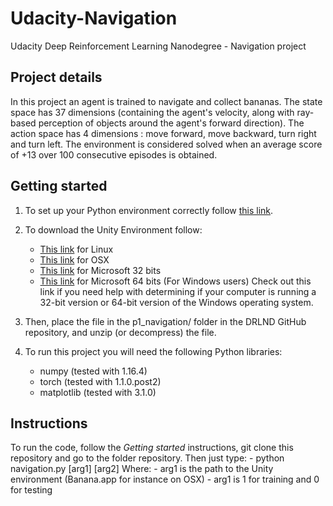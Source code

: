 # Udacity-Navigation
Udacity Deep Reinforcement Learning Nanodegree - Navigation project 

## Project details
In this project an agent is trained to navigate and collect bananas.
The state space has 37 dimensions (containing the agent's velocity, along with ray-based perception of objects around the agent's forward direction).
The action space has 4 dimensions : move forward, move backward, turn right and turn left.
The environment is considered solved when an average score of +13 over 100 consecutive episodes is obtained.
 
## Getting started
1. To set up your Python environment correctly follow [this link](https://github.com/udacity/deep-reinforcement-learning#dependencies).

2. To download the Unity Environment follow:
	- [This link](https://s3-us-west-1.amazonaws.com/udacity-drlnd/P1/Banana/Banana_Linux.zip) for Linux
	- [This link](https://s3-us-west-1.amazonaws.com/udacity-drlnd/P1/Banana/Banana.app.zip) for OSX
	- [This link](https://s3-us-west-1.amazonaws.com/udacity-drlnd/P1/Banana/Banana_Windows_x86.zip) for Microsoft 32 bits
	- [This link](https://s3-us-west-1.amazonaws.com/udacity-drlnd/P1/Banana/Banana_Windows_x86_64.zip) for Microsoft 64 bits
(For Windows users) Check out this link if you need help with determining if your computer is running a 32-bit version or 64-bit version of the Windows operating system.

3. Then, place the file in the p1_navigation/ folder in the DRLND GitHub repository, and unzip (or decompress) the file.

4. To run this project you will need the following Python libraries:
	- numpy (tested with 1.16.4)
	- torch (tested with 1.1.0.post2)
	- matplotlib (tested with 3.1.0)


## Instructions
To run the code, follow the *Getting started* instructions, git clone this repository and go to the folder repository. Then just type:
	- python navigation.py [arg1] [arg2]
Where:
	- arg1 is the path to the Unity environment (Banana.app for instance on OSX)
	- arg1 is 1 for training and 0 for testing